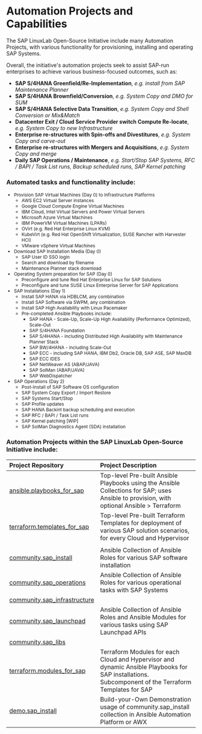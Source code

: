 # Automation Projects and Capabilities

The SAP LinuxLab Open-Source Initiative include many Automation Projects, with various functionality for provisioning, installing and operating SAP Systems.

Overall, the initiative's automation projects seek to assist SAP-run enterprises to achieve various business-focused outcomes, such as:

- **SAP S/4HANA Greenfield/Re-Implementation**, *e.g. install from SAP Maintenance Planner*
- **SAP S/4HANA Brownfield/Conversion**, *e.g. System Copy and DMO for SUM*
- **SAP S/4HANA Selective Data Transition**, *e.g. System Copy and Shell Conversion or Mix&Match*
- **Datacenter Exit / Cloud Service Provider switch Compute Re-locate**, *e.g. System Copy to new Infrastructure*
- **Enterprise re-structures with Spin-offs and Divestitures**, *e.g. System Copy and carve-out*
- **Enterprise re-structures with Mergers and Acquisitions**, *e.g. System Copy and merge*
- **Daily SAP Operations / Maintenance**, *e.g. Start/Stop SAP Systems, RFC / BAPI / Task List runs, Backup scheduled runs, SAP Kernel patching*

<h3>Automated tasks and functionality include:</h3>

<div style="font-size: 12px;">

<ul>
<li>Provision SAP Virtual Machines (Day 0) to Infrastructure Platforms
<ul>
  <li>AWS EC2 Virtual Server instances</li>
  <li>Google Cloud Compute Engine Virtual Machines</li>
  <li>IBM Cloud, Intel Virtual Servers and Power Virtual Servers</li>
  <li>Microsoft Azure Virtual Machines</li>
  <li>IBM PowerVM Virtual Machines (LPARs)</li>
  <li>OVirt (e.g. Red Hat Enterprise Linux KVM)</li>
  <li>KubeVirt (e.g. Red Hat OpenShift Virtualization, SUSE Rancher with Harvester HCI)</li>
  <li>VMware vSphere Virtual Machines</li>
</ul>
</li>
<li>Download SAP Installation Media (Day 0)
<ul>
  <li>SAP User ID SSO login</li>
  <li>Search and download by filename</li>
  <li>Maintenance Planner stack download</li>
</ul>
</li>
<li>Operating System preparation for SAP (Day 0)
<ul>
  <li>Preconfigure and tune Red Hat Enterprise Linux for SAP Solutions</li>
  <li>Preconfigure and tune SUSE Linux Enterprise Server for SAP Applications</li>
</ul>
<li>SAP Installations (Day 1)
<ul>
  <li>Install SAP HANA via HDBLCM, any combination</li>
  <li>Install SAP Software via SWPM, any combination</li>
  <li>Install SAP High Availability with Linux Pacemaker</li>
  <li>Pre-completed Ansible Playbooks include:
  <ul>
    <li>SAP HANA - Scale-Up, Scale-Up High Availability (Performance Optimized), Scale-Out</li>
    <li>SAP S/4HANA Foundation</li>
    <li>SAP S/4HANA - including Distributed High Availability with Maintenance Planner Stack</li>
    <li>SAP BW/4HANA - including Scale-Out</li>
    <li>SAP ECC - including SAP HANA, IBM Db2, Oracle DB, SAP ASE, SAP MaxDB</li>
    <li>SAP ECC IDES</li>
    <li>SAP NetWeaver AS (ABAP/JAVA)</li>
    <li>SAP SolMan (ABAP/JAVA)</li>
    <li>SAP WebDispatcher</li>
  </ul>
  </li>
</ul>
</li>
<li>SAP Operations (Day 2)
<ul>
  <li>Post-Install of SAP Software OS configuration</li>
  <li>SAP System Copy Export / Import Restore</li>
  <li>SAP Systems Start/Stop</li>
  <li>SAP Profile updates</li>
  <li>SAP HANA Backint backup scheduling and execution</li>
  <li>SAP RFC / BAPI / Task List runs</li>
  <li>SAP Kernel patching [WIP]</li>
  <li>SAP SolMan Diagnostics Agent (SDA) installation</li>
</ul>
</li>


</div>

<h3>Automation Projects within the SAP LinuxLab Open-Source Initiative include:</h3>

| Project Repository | Project Description |
|:---|:---|
| [ansible.playbooks_for_sap](https://github.com/sap-linuxlab/ansible.playbooks_for_sap) | Top-level Pre-built Ansible Playbooks using the Ansible Collections for SAP; uses Ansible to provision, with optional Ansible > Terraform |
| [terraform.templates_for_sap](https://github.com/sap-linuxlab/terraform.templates_for_sap) |  Top-level Pre-built Terraform Templates for deployment of various SAP solution scenarios, for every Cloud and Hypervisor |
| | |
| [community.sap_install](https://github.com/sap-linuxlab/community.sap_install) | Ansible Collection of Ansible Roles for various SAP software installation |
| [community.sap_operations](https://github.com/sap-linuxlab/community.sap_operations) | Ansible Collection of Ansible Roles for various operational tasks with SAP Systems |
| [community.sap_infrastructure](https://github.com/sap-linuxlab/community.sap_infrastructure) |  |
| [community.sap_launchpad](https://github.com/sap-linuxlab/community.sap_launchpad) | Ansible Collection of Ansible Roles and Ansible Modules for various tasks using SAP Launchpad APIs |
| [community.sap_libs](https://github.com/sap-linuxlab/community.sap_libs) |  |
| [terraform.modules_for_sap](https://github.com/sap-linuxlab/terraform.modules_for_sap) | Terraform Modules for each Cloud and Hypervisor and dynamic Ansible Playbooks for SAP installations. Subcomponent of the Terraform Templates for SAP |
| [demo.sap_install](https://github.com/sap-linuxlab/demo.sap_install) | Build-your-Own Demonstration usage of community.sap_install collection in Ansible Automation Platform or AWX |
